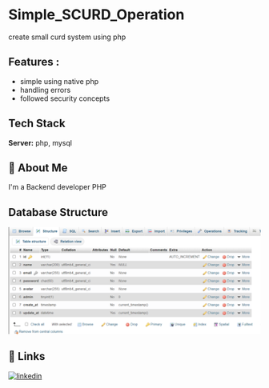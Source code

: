 # Simple_SCURD_Operation
create small curd system using php

## Features :
- simple using native php
- handling errors
- followed security concepts



## Tech Stack

**Server:** php, mysql


## 🚀 About Me
I'm a Backend developer PHP 


## Database Structure

![Database Structure](https://github.com/faresbat99/Simple_SCURD_Operation/blob/main/db.png?raw=true)



## 🔗 Links
[![linkedin](https://img.shields.io/badge/linkedin-0A66C2?style=for-the-badge&logo=linkedin&logoColor=white)](https://www.linkedin.com/in/fares-elabasery-963083182/)


